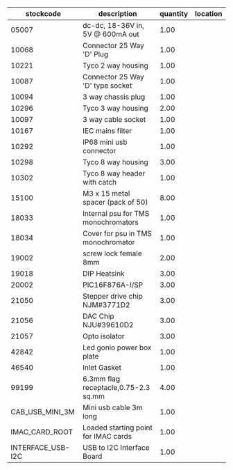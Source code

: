 |stockcode|description|quantity|location|
|---------|-----------|--------|--------|
|05007|dc-dc, 18-36V in,  5V @ 600mA out|1.00||
|10068|Connector 25 Way 'D' Plug|1.00||
|10221|Tyco 2 way housing|1.00||
|10087|Connector 25 Way 'D' type socket|1.00||
|10094|3 way chassis plug|1.00||
|10296|Tyco 3 way housing|2.00||
|10097|3 way cable socket|1.00||
|10167|IEC mains filter|1.00||
|10292|IP68 mini usb connector|1.00||
|10298|Tyco 8 way housing|3.00||
|10302|Tyco 8 way header with catch|1.00||
|15100|M3 x 15 metal spacer (pack of 50)|8.00||
|18033|Internal psu for TMS monochromators|1.00||
|18034|Cover for psu in TMS monochromator|1.00||
|19002|screw lock female 8mm|2.00||
|19018|DIP Heatsink|3.00||
|20002|PIC16F876A-I/SP|3.00||
|21050|Stepper drive chip NJM#3771D2|3.00||
|21056|DAC Chip  NJU#39610D2|3.00||
|21057|Opto isolator|3.00||
|42842|Led gonio power box plate|1.00||
|46540|Inlet Gasket|1.00||
|99199|6.3mm flag receptacle,0.75-2.3 sq.mm|4.00||
|CAB_USB_MINI_3M|Mini usb cable 3m long|1.00||
|IMAC_CARD_ROOT|Loaded starting point for IMAC cards|1.00||
|INTERFACE_USB-I2C|USB to I2C Interface Board|1.00||
